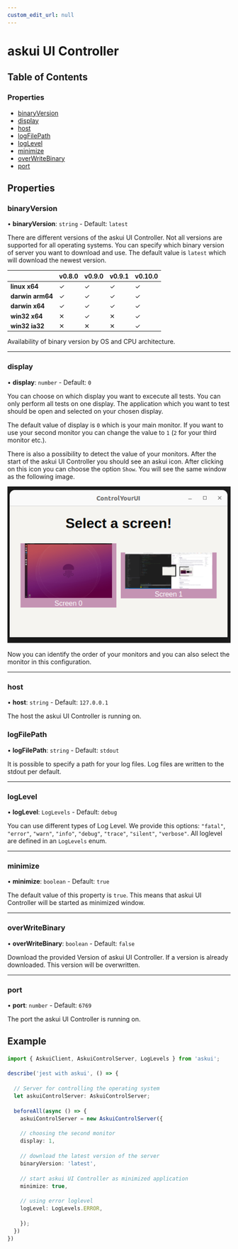 ```yaml
---
custom_edit_url: null
---
```


# askui UI Controller

## Table of Contents

### Properties

- [binaryVersion](#binaryversion)
- [display](#display)
- [host](#host)
- [logFilePath](#logfilepath)
- [logLevel](#loglevel)
- [minimize](#minimize)
- [overWriteBinary](#overwritebinary)
- [port](#port)

## Properties

### binaryVersion

• **binaryVersion**: `string` - Default: `latest`

There are different versions of the askui UI Controller. Not all versions are supported for all operating systems.
You can specify which binary version of server you want to download and use. The default value is `latest` which will
download the newest version.

| | v0.8.0 | v0.9.0 | v0.9.1 | v0.10.0 |
| - | ------ | ------ | ------ | ------- |
| **linux x64** | ✓ | ✓ | ✓ | ✓ |
| **darwin arm64** | ✓ | ✓ | ✓ | ✓ |
| **darwin x64** | ✓ | ✓ | ✓ | ✓ |
| **win32 x64** | ✕ | ✓ | ✕ | ✓ |
| **win32 ia32** | ✕ | ✕ | ✕ | ✓ |
Availability of binary version by OS and CPU architecture.
___

### display

• **display**: `number` - Default: `0`


You can choose on which display you want to excecute all
tests. You can only perform all tests on one display.
The application which you want to test should be open and selected on your chosen display.

The default value of display is `0` which is your main monitor. If you want to use your
second monitor you can change the value to `1` (`2` for your third monitor etc.).

There is also a possibility to detect the value of your monitors.
After the start of the askui UI Controller you should see an askui icon. After clicking on this icon you can choose the option `Show`.
You will see the same window as the following image.

![Select Monitor Option](./select-monitor.png)

 Now you can identify the order of your monitors and you can also select the monitor in this configuration.

___

### host

• **host**: `string` - Default: `127.0.0.1`


The host the askui UI Controller is running on.

### logFilePath

• **logFilePath**: `string` - Default: `stdout`

It is possible to specify a path for your log files. Log files are written to the stdout per default.
___

### logLevel

• **logLevel**: `LogLevels` - Default: `debug`

You can use different types of Log Level. We provide this options: `"fatal"`, `"error"`, `"warn"`, `"info"`, `"debug"`, `"trace"`, `"silent"`, `"verbose"`. All loglevel are defined in an `LogLevels` enum.
___

### minimize

• **minimize**: `boolean` - Default: `true`

The default value of this property is `true`. This means that
askui UI Controller will be started as minimized window. 
___

### overWriteBinary

• **overWriteBinary**: `boolean` - Default: `false`


Download the provided Version of askui UI Controller. If a version is already downloaded. This version will be overwritten.
___

### port

• **port**: `number` - Default: `6769`

The port the askui UI Controller is running on.

## Example

```typescript
import { AskuiClient, AskuiControlServer, LogLevels } from 'askui';

describe('jest with askui', () => {
  
  // Server for controlling the operating system
  let askuiControlServer: AskuiControlServer;
  
  beforeAll(async () => {
    askuiControlServer = new AskuiControlServer({
    
    // choosing the second monitor 
    display: 1,

    // download the latest version of the server
    binaryVersion: 'latest',

    // start askui UI Controller as minimized application
    minimize: true,

    // using error loglevel
    logLevel: LogLevels.ERROR,

    });
  })
})
```
